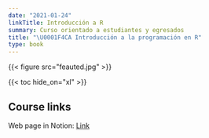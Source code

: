 ```yaml
---
date: "2021-01-24"
linkTitle: Introducción a R
summary: Curso orientado a estudiantes y egresados
title: "\U0001F4CA Introducción a la programación en R"
type: book
---
```


{{< figure src="feauted.jpg" >}}

{{< toc hide_on="xl" >}}

## Course links

Web page in Notion: [Link](https://segana.notion.site/Curso-Introductorio-a-la-programaci-n-en-R-3481b6f07adb41a08f1958058ea8850e)


